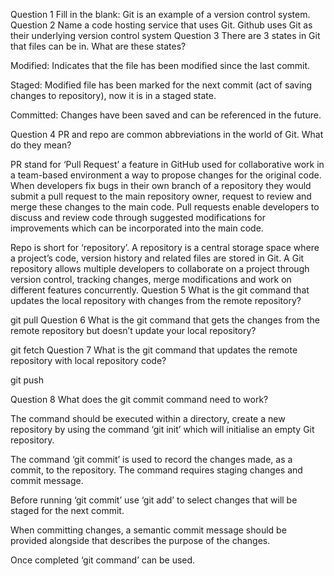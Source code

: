 Question 1
Fill in the blank:
Git is an example of a version control system.
Question 2
Name a code hosting service that uses Git.
Github uses Git as their underlying version control system
Question 3 
There are 3 states in Git that files can be in. What are these states?

Modified: Indicates that the file has been modified since the last commit.

Staged: Modified file has been marked for the next commit (act of saving changes to repository), now it is in a staged state.

Committed: Changes have been saved and can be referenced in the future.

Question 4
PR and repo are common abbreviations in the world of Git. What do they mean?

PR stand for ‘Pull Request’ a feature in GitHub used for collaborative work in a team-based environment a way to propose changes for the original code. When developers fix bugs in their own branch of a repository they would submit a pull request to the main repository owner, request to review and merge these changes to the main code. Pull requests enable developers to discuss and review code through suggested modifications for improvements which can be incorporated into the main code. 

Repo is short for ‘repository’. A repository is a central storage space where a project’s code, version history and related files are stored in Git. A Git repository allows multiple developers to collaborate on a project through version control, tracking changes, merge modifications and work on different features concurrently.
Question 5
What is the git command that updates the local repository with changes from the remote repository? 

git pull
Question 6
What is the git command that gets the changes from the remote repository but doesn’t update your local repository?

git fetch
Question 7
What is the git command that updates the remote repository with local repository code?

git push


Question 8
What does the git commit command need to work?

The command should be executed within a directory, create a new repository by using the command ‘git init’ which will initialise an empty Git repository.

The command ‘git commit’ is used to record the changes made, as a commit, to the repository.  The command requires staging changes and commit message.

Before running ‘git commit’ use ‘git add’ to select changes that will be staged for the next commit. 

When committing changes, a semantic commit message should be provided alongside that describes the purpose of the changes. 

Once completed ‘git command’ can be used.  
